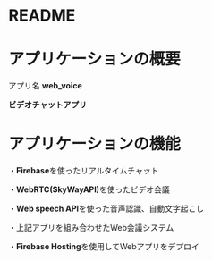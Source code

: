# README

# アプリケーションの概要
アプリ名 <b>web_voice</b>

<b>ビデオチャットアプリ</b>


# アプリケーションの機能
・<b>Firebase</b>を使ったリアルタイムチャット

・<b>WebRTC(SkyWayAPI)</b>を使ったビデオ会議

・<b>Web speech API</b>を使った音声認識、自動文字起こし

・上記アプリを組み合わせたWeb会議システム

・<b>Firebase Hosting</b>を使用してWebアプリをデプロイ
